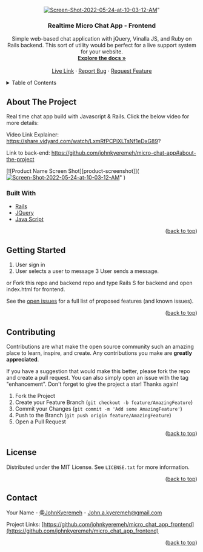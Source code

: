 
<div id="top"></div>

<!-- PROJECT LOGO -->
<br />
<div align="center">
  <a href="https://github.com/johnkyeremeh/micro_chat_app_frontend">
   <img src="https://i.ibb.co/m4DKP9K/Screen-Shot-2022-05-24-at-10-03-12-AM.png" alt="Screen-Shot-2022-05-24-at-10-03-12-AM" border="0"></a>" 
  </a>

<h3 align="center">Realtime Micro Chat App - Frontend</h3>
  <p align="center">
     Simple web-based chat application with jQuery, Vinalla JS, and Ruby on Rails backend. This sort of utility would be perfect for a live support system for your website.
    <br />
    <a href="https://github.com/johnkyeremeh/micro_chat_app_frontend"><strong>Explore the docs »</strong></a>
    <br />
    <br />
     <a href="https://github.com/johnkyeremeh/micro_chat_app_frontend">Live Link</a>
    ·
    <a href="https://github.com/johnkyeremeh/micro_chat_app_frontend/issues">Report Bug</a>
    ·
    <a href="hhttps://github.com/johnkyeremeh/micro_chat_app_frontend/issues">Request Feature</a>
  </p>
</div>



<!-- TABLE OF CONTENTS -->
<details>
  <summary>Table of Contents</summary>
  <ol>
    <li>
      <a href="#about-the-project">About The Project</a>
      <ul>
        <li><a href="#built-with">Built With</a></li>
      </ul>
    </li>
    <li>
      <a href="#getting-started">Getting Started</a>
    </li>
    <li><a href="#contributing">Contributing</a></li>
    <li><a href="#license">License</a></li>
    <li><a href="#contact">Contact</a></li>
    <li><a href="#acknowledgments">Acknowledgments</a></li>
  </ol>
</details>



<!-- ABOUT THE PROJECT -->
## About The Project

  Real time chat app build with Javascript & Rails. Click the below video for more details:

  Video Link Explainer: https://share.vidyard.com/watch/LxmRfPCPiXLTsNf1eDxG89?

  Link to back-end: https://github.com/johnkyeremeh/micro-chat-app#about-the-project

[![Product Name Screen Shot][product-screenshot]](<a href="https://github.com/johnkyeremeh/micro_chat_app_frontend">
   <img src="https://i.ibb.co/m4DKP9K/Screen-Shot-2022-05-24-at-10-03-12-AM.png" alt="Screen-Shot-2022-05-24-at-10-03-12-AM" border="0"></a>" 
  </a>)


### Built With

* [Rails](https://rubyonrails.org/)
* [JQuery](https://jquery.com)
* [Java Script](https://https://www.javascript.com/.com)


<p align="right">(<a href="#top">back to top</a>)</p>



<!-- GETTING STARTED -->
## Getting Started
1. User sign in 
2. User selects a user to message
3  User sends a message.

or Fork this repo and backend repo and type Rails S for backend and open index.html for frontend. 




See the [open issues](https://github.com/johnkyeremeh/micro_chat_app_frontend/issues) for a full list of proposed features (and known issues).

<p align="right">(<a href="#top">back to top</a>)</p>



<!-- CONTRIBUTING -->
## Contributing

Contributions are what make the open source community such an amazing place to learn, inspire, and create. Any contributions you make are **greatly appreciated**.

If you have a suggestion that would make this better, please fork the repo and create a pull request. You can also simply open an issue with the tag "enhancement".
Don't forget to give the project a star! Thanks again!

1. Fork the Project
2. Create your Feature Branch (`git checkout -b feature/AmazingFeature`)
3. Commit your Changes (`git commit -m 'Add some AmazingFeature'`)
4. Push to the Branch (`git push origin feature/AmazingFeature`)
5. Open a Pull Request

<p align="right">(<a href="#top">back to top</a>)</p>



<!-- LICENSE -->
## License

Distributed under the MIT License. See `LICENSE.txt` for more information.

<p align="right">(<a href="#top">back to top</a>)</p>



<!-- CONTACT -->
## Contact

Your Name - [@JohnKyeremeh](https://twitter.com/JohnKyeremeh) - John.a.kyeremeh@gmail.com

Project Links: [https://github.com/johnkyeremeh/micro_chat_app_frontend](https://github.com/johnkyeremeh/micro_chat_app_frontend)

<p align="right">(<a href="#top">back to top</a>)</p>





